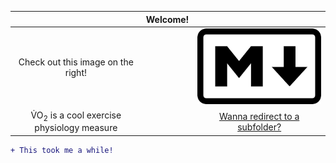  | | Welcome! | |
 | :------: |:--------:| :--------: | 
 | Check out this image on the right! | | <img src=markdownimg.png alt="Markdown"> |
 | V&#x0307;O<sub>2</sub> is a cool exercise physiology measure | | [Wanna redirect to a subfolder?](GitSubfolder/document.md) |

```diff
+ This took me a while!
```
